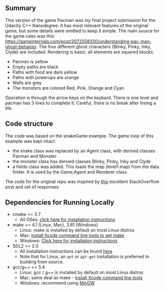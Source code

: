 ## Summary
This version of the game Pacman was my final project submission for the Udacity C++ Nanodegree. It has most relevant features of the original game, but some details were omitted to keep it simple.
The main source for the game rules was this: https://gameinternals.com/post/2072558330/understanding-pac-man-ghost-behavior. The four different ghost characters (Blinky, Pinky, Inky, Clyde) are included. Rendering is basic: all elements are squared blocks. 
* Pacman is yellow
* Empty paths are black
* Paths with food are dark yellow
* Paths with powerups are orange
* Walls are grey
* The monsters are colored Red, Pink, Orange and Cyan

Operation is through the arrow keys on the keybard. There is one level and pacman has 3 lives to complete it. Careful, there is no break after losing a life.

## Code structure
The code was based on the snakeGame example. The game loop of this example was kept intact.
* the snake class was replaced by an Agent class, with derived classes Pacman and Monster
* the monster class has derived classes Blinky, Pinky, Inky and Clyde
* a fields class was added. This loads the map (level1.map) from the data folder. It is used by the Game,Agent and Renderer class

The code for the original repo was inspired by [this](https://codereview.stackexchange.com/questions/212296/snake-game-in-c-with-sdl) excellent StackOverflow post and set of responses.

## Dependencies for Running Locally
* cmake >= 3.7
  * All OSes: [click here for installation instructions](https://cmake.org/install/)
* make >= 4.1 (Linux, Mac), 3.81 (Windows)
  * Linux: make is installed by default on most Linux distros
  * Mac: [install Xcode command line tools to get make](https://developer.apple.com/xcode/features/)
  * Windows: [Click here for installation instructions](http://gnuwin32.sourceforge.net/packages/make.htm)
* SDL2 >= 2.0
  * All installation instructions can be found [here](https://wiki.libsdl.org/Installation)
  * Note that for Linux, an `apt` or `apt-get` installation is preferred to building from source.
* gcc/g++ >= 5.4
  * Linux: gcc / g++ is installed by default on most Linux distros
  * Mac: same deal as make - [install Xcode command line tools](https://developer.apple.com/xcode/features/)
  * Windows: recommend using [MinGW](http://www.mingw.org/)





